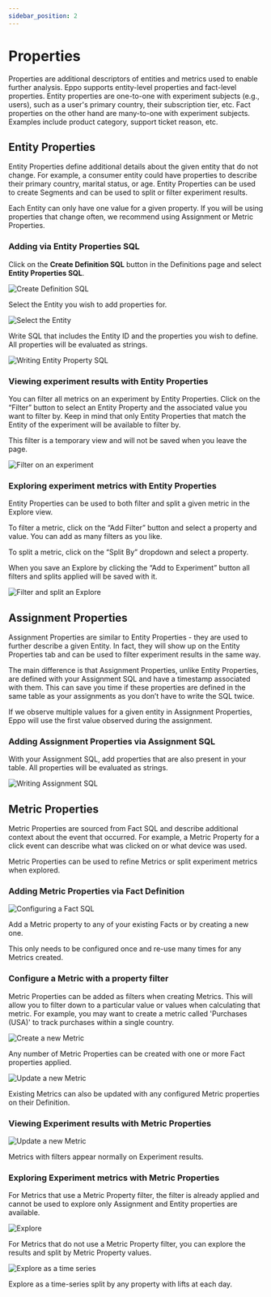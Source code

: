 ```yaml
---
sidebar_position: 2
---
```


# Properties

Properties are additional descriptors of entities and metrics used to enable further analysis. Eppo supports entity-level properties and fact-level properties. Entity properties are one-to-one with experiment subjects (e.g., users), such as a user's primary country, their subscription tier, etc. Fact properties on the other hand are many-to-one with experiment subjects. Examples include product category, support ticket reason, etc.

## Entity Properties

Entity Properties define additional details about the given entity that do not change. For example, a consumer entity could have properties to describe their primary country, marital status, or age. Entity Properties can be used to create Segments and can be used to split or filter experiment results.

Each Entity can only have one value for a given property. If you will be using properties that change often, we recommend using Assignment or Metric Properties.

### Adding via Entity Properties SQL

Click on the **Create Definition SQL** button in the Definitions page and select **Entity Properties SQL**.

![Create Definition SQL](/img/data-management/properties/properties-1.png)

Select the Entity you wish to add properties for.

![Select the Entity](/img/data-management/properties/properties-2.png)

Write SQL that includes the Entity ID and the properties you wish to define. All properties will be evaluated as strings.

![Writing Entity Property SQL](/img/data-management/properties/properties-3.png)

### Viewing experiment results with Entity Properties

You can filter all metrics on an experiment by Entity Properties. Click on the “Filter” button to select an Entity Property and the associated value you want to filter by. Keep in mind that only Entity Properties that match the Entity of the experiment will be available to filter by.

This filter is a temporary view and will not be saved when you leave the page.

![Filter on an experiment](/img/data-management/properties/properties-4.png)

### Exploring experiment metrics with Entity Properties

Entity Properties can be used to both filter and split a given metric in the Explore view.

To filter a metric, click on the “Add Filter” button and select a property and value. You can add as many filters as you like.

To split a metric, click on the “Split By” dropdown and select a property.

When you save an Explore by clicking the “Add to Experiment” button all filters and splits applied will be saved with it.

![Filter and split an Explore](/img/data-management/properties/properties-5.png)

## Assignment Properties

Assignment Properties are similar to Entity Properties - they are used to further describe a given Entity. In fact, they will show up on the Entity Properties tab and can be used to filter experiment results in the same way.

The main difference is that Assignment Properties, unlike Entity Properties, are defined with your Assignment SQL and have a timestamp associated with them. This can save you time if these properties are defined in the same table as your assignments as you don’t have to write the SQL twice.

If we observe multiple values for a given entity in Assignment Properties, Eppo will use the first value observed during the assignment.

### Adding Assignment Properties via Assignment SQL

With your Assignment SQL, add properties that are also present in your table. All properties will be evaluated as strings.

![Writing Assignment SQL](/img/data-management/properties/properties-6.png)

## Metric Properties

Metric Properties are sourced from Fact SQL and describe additional context about the event that occurred. For example, a Metric Property for a click event can describe what was clicked on or what device was used.

Metric Properties can be used to refine Metrics or split experiment metrics when explored.

### Adding Metric Properties via Fact Definition

![Configuring a Fact SQL](/img/properties/metric-property-fact-sql.png)

Add a Metric property to any of your existing Facts or by creating a new one.

This only needs to be configured once and re-use many times for any Metrics created.

### Configure a Metric with a property filter

Metric Properties can be added as filters when creating Metrics. This will allow you to filter down to a particular value or values when calculating that metric. For example, you may want to create a metric called 'Purchases (USA)' to track purchases within a single country.

![Create a new Metric](/img/properties/metric-property-create-metric.png)

Any number of Metric Properties can be created with one or more Fact properties applied.

![Update a new Metric](/img/properties/metric-property-update-metric.png)

Existing Metrics can also be updated with any configured Metric properties on their Definition.

### Viewing Experiment results with Metric Properties

![Update a new Metric](/img/properties/metric-property-experiment-results.png)

Metrics with filters appear normally on Experiment results.

### Exploring Experiment metrics with Metric Properties

For Metrics that use a Metric Property filter, the filter is already applied and cannot be used to explore only Assignment and Entity properties are available.

![Explore](/img/properties/metric-property-explore-lift1.png)

For Metrics that do not use a Metric Property filter, you can explore the results and split by Metric Property values.

![Explore as a time series](/img/properties/metric-property-explore-ts1.png)

Explore as a time-series split by any property with lifts at each day.
